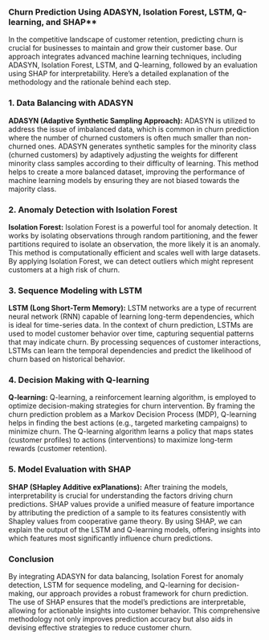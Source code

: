 
### Churn Prediction Using ADASYN, Isolation Forest, LSTM, Q-learning, and SHAP**

In the competitive landscape of customer retention, predicting churn is crucial for businesses to maintain and grow their customer base. Our approach integrates advanced machine learning techniques, including ADASYN, Isolation Forest, LSTM, and Q-learning, followed by an evaluation using SHAP for interpretability. Here’s a detailed explanation of the methodology and the rationale behind each step.

### 1. Data Balancing with ADASYN

**ADASYN (Adaptive Synthetic Sampling Approach):**
ADASYN is utilized to address the issue of imbalanced data, which is common in churn prediction where the number of churned customers is often much smaller than non-churned ones. ADASYN generates synthetic samples for the minority class (churned customers) by adaptively adjusting the weights for different minority class samples according to their difficulty of learning. This method helps to create a more balanced dataset, improving the performance of machine learning models by ensuring they are not biased towards the majority class.

### 2. Anomaly Detection with Isolation Forest

**Isolation Forest:**
Isolation Forest is a powerful tool for anomaly detection. It works by isolating observations through random partitioning, and the fewer partitions required to isolate an observation, the more likely it is an anomaly. This method is computationally efficient and scales well with large datasets. By applying Isolation Forest, we can detect outliers which might represent customers at a high risk of churn.

### 3. Sequence Modeling with LSTM

**LSTM (Long Short-Term Memory):**
LSTM networks are a type of recurrent neural network (RNN) capable of learning long-term dependencies, which is ideal for time-series data. In the context of churn prediction, LSTMs are used to model customer behavior over time, capturing sequential patterns that may indicate churn. By processing sequences of customer interactions, LSTMs can learn the temporal dependencies and predict the likelihood of churn based on historical behavior.

### 4. Decision Making with Q-learning

**Q-learning:**
Q-learning, a reinforcement learning algorithm, is employed to optimize decision-making strategies for churn intervention. By framing the churn prediction problem as a Markov Decision Process (MDP), Q-learning helps in finding the best actions (e.g., targeted marketing campaigns) to minimize churn. The Q-learning algorithm learns a policy that maps states (customer profiles) to actions (interventions) to maximize long-term rewards (customer retention).

### 5. Model Evaluation with SHAP

**SHAP (SHapley Additive exPlanations):**
After training the models, interpretability is crucial for understanding the factors driving churn predictions. SHAP values provide a unified measure of feature importance by attributing the prediction of a sample to its features consistently with Shapley values from cooperative game theory. By using SHAP, we can explain the output of the LSTM and Q-learning models, offering insights into which features most significantly influence churn predictions.

### Conclusion

By integrating ADASYN for data balancing, Isolation Forest for anomaly detection, LSTM for sequence modeling, and Q-learning for decision-making, our approach provides a robust framework for churn prediction. The use of SHAP ensures that the model’s predictions are interpretable, allowing for actionable insights into customer behavior. This comprehensive methodology not only improves prediction accuracy but also aids in devising effective strategies to reduce customer churn.

